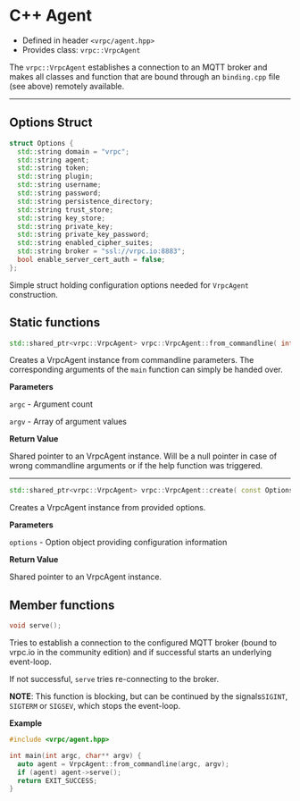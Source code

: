# C++ Agent

- Defined in header `<vrpc/agent.hpp>`
- Provides class: `vrpc::VrpcAgent`

The `vrpc::VrpcAgent` establishes a connection to an MQTT broker and makes
all classes and function that are bound through an `binding.cpp` file (see above)
remotely available.

* * *

## Options Struct


```cpp
struct Options {
  std::string domain = "vrpc";
  std::string agent;
  std::string token;
  std::string plugin;
  std::string username;
  std::string password;
  std::string persistence_directory;
  std::string trust_store;
  std::string key_store;
  std::string private_key;
  std::string private_key_password;
  std::string enabled_cipher_suites;
  std::string broker = "ssl://vrpc.io:8883";
  bool enable_server_cert_auth = false;
};
```

Simple struct holding configuration options needed for `VrpcAgent` construction.

## Static functions

```cpp
std::shared_ptr<vrpc::VrpcAgent> vrpc::VrpcAgent::from_commandline( int argc, char** argv );
```

Creates a VrpcAgent instance from commandline parameters. The corresponding
arguments of the `main` function can simply be handed over.

**Parameters**

`argc` - Argument count

`argv` - Array of argument values

**Return Value**

Shared pointer to an VrpcAgent instance. Will be a null pointer in case
of wrong commandline arguments or if the help function was triggered.

* * *

```cpp
std::shared_ptr<vrpc::VrpcAgent> vrpc::VrpcAgent::create( const Options& options );
```

Creates a VrpcAgent instance from provided options.

**Parameters**

`options` - Option object providing configuration information

**Return Value**

Shared pointer to an VrpcAgent instance.

## Member functions

```cpp
void serve();
```

Tries to establish a connection to the configured MQTT broker (bound to vrpc.io
in the community edition) and if successful starts an underlying event-loop.

If not successful, `serve` tries re-connecting to the broker.

**NOTE**: This function is blocking, but can be continued by the signals`SIGINT`,
`SIGTERM` or `SIGSEV`, which stops the event-loop.

**Example**

```cpp
#include <vrpc/agent.hpp>

int main(int argc, char** argv) {
  auto agent = VrpcAgent::from_commandline(argc, argv);
  if (agent) agent->serve();
  return EXIT_SUCCESS;
}
```
